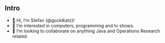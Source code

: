 ## Intro

- 👋 Hi, I’m Stefan (@gocklkatz)!
- 👀 I’m interested in computers, programming and tv shows.
- 💞️ I’m looking to collaborate on anything Java and Operations Research related.

<!---
gocklkatz/gocklkatz is a ✨ special ✨ repository because its `README.md` (this file) appears on your GitHub profile.
You can click the Preview link to take a look at your changes.
--->
